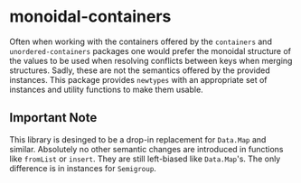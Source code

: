 # monoidal-containers

Often when working with the containers offered by the `containers` and 
`unordered-containers` packages one would prefer the monoidal structure 
of the values to be used when resolving conflicts between keys when merging 
structures. Sadly, these are not the semantics offered by the provided
instances. This package provides `newtypes` with an appropriate set of
instances and utility functions to make them usable.

## Important Note

This library is desinged to be a drop-in replacement for `Data.Map` and similar. Absolutely no other semantic changes are introduced in functions like `fromList` or `insert`. They are still left-biased like `Data.Map`'s. The only difference is in instances for `Semigroup`.

